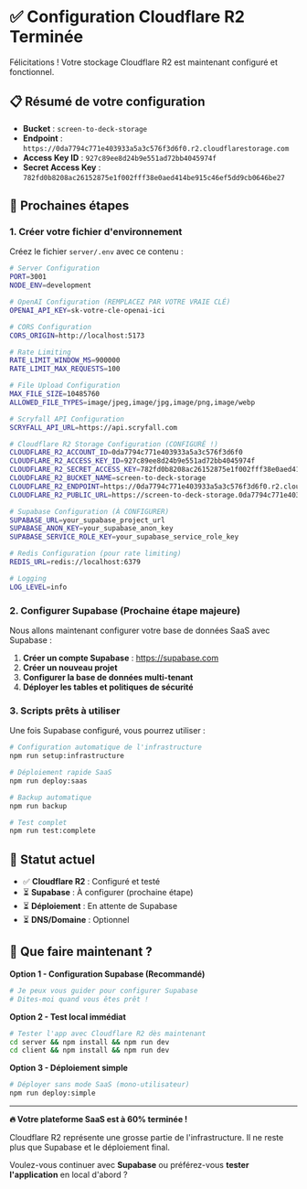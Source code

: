 # ✅ Configuration Cloudflare R2 Terminée

Félicitations ! Votre stockage Cloudflare R2 est maintenant configuré et fonctionnel.

## 📋 Résumé de votre configuration

- **Bucket** : `screen-to-deck-storage`
- **Endpoint** : `https://0da7794c771e403933a5a3c576f3d6f0.r2.cloudflarestorage.com`
- **Access Key ID** : `927c89ee8d24b9e551ad72bb4045974f`
- **Secret Access Key** : `782fd0b8208ac26152875e1f002fff38e0aed414be915c46ef5dd9cb0646be27`

## 🔧 Prochaines étapes

### 1. Créer votre fichier d'environnement

Créez le fichier `server/.env` avec ce contenu :

```bash
# Server Configuration
PORT=3001
NODE_ENV=development

# OpenAI Configuration (REMPLACEZ PAR VOTRE VRAIE CLÉ)
OPENAI_API_KEY=sk-votre-cle-openai-ici

# CORS Configuration
CORS_ORIGIN=http://localhost:5173

# Rate Limiting
RATE_LIMIT_WINDOW_MS=900000
RATE_LIMIT_MAX_REQUESTS=100

# File Upload Configuration
MAX_FILE_SIZE=10485760
ALLOWED_FILE_TYPES=image/jpeg,image/jpg,image/png,image/webp

# Scryfall API Configuration
SCRYFALL_API_URL=https://api.scryfall.com

# Cloudflare R2 Storage Configuration (CONFIGURÉ !)
CLOUDFLARE_R2_ACCOUNT_ID=0da7794c771e403933a5a3c576f3d6f0
CLOUDFLARE_R2_ACCESS_KEY_ID=927c89ee8d24b9e551ad72bb4045974f
CLOUDFLARE_R2_SECRET_ACCESS_KEY=782fd0b8208ac26152875e1f002fff38e0aed414be915c46ef5dd9cb0646be27
CLOUDFLARE_R2_BUCKET_NAME=screen-to-deck-storage
CLOUDFLARE_R2_ENDPOINT=https://0da7794c771e403933a5a3c576f3d6f0.r2.cloudflarestorage.com
CLOUDFLARE_R2_PUBLIC_URL=https://screen-to-deck-storage.0da7794c771e403933a5a3c576f3d6f0.r2.cloudflarestorage.com

# Supabase Configuration (À CONFIGURER)
SUPABASE_URL=your_supabase_project_url
SUPABASE_ANON_KEY=your_supabase_anon_key
SUPABASE_SERVICE_ROLE_KEY=your_supabase_service_role_key

# Redis Configuration (pour rate limiting)
REDIS_URL=redis://localhost:6379

# Logging
LOG_LEVEL=info
```

### 2. Configurer Supabase (Prochaine étape majeure)

Nous allons maintenant configurer votre base de données SaaS avec Supabase :

1. **Créer un compte Supabase** : <https://supabase.com>
2. **Créer un nouveau projet**
3. **Configurer la base de données multi-tenant**
4. **Déployer les tables et politiques de sécurité**

### 3. Scripts prêts à utiliser

Une fois Supabase configuré, vous pourrez utiliser :

```bash
# Configuration automatique de l'infrastructure
npm run setup:infrastructure

# Déploiement rapide SaaS
npm run deploy:saas

# Backup automatique
npm run backup

# Test complet
npm run test:complete
```

## 🎯 Statut actuel

- ✅ **Cloudflare R2** : Configuré et testé
- ⏳ **Supabase** : À configurer (prochaine étape)
- ⏳ **Déploiement** : En attente de Supabase
- ⏳ **DNS/Domaine** : Optionnel

## 🚀 Que faire maintenant ?

**Option 1 - Configuration Supabase (Recommandé)**

```bash
# Je peux vous guider pour configurer Supabase
# Dites-moi quand vous êtes prêt !
```

**Option 2 - Test local immédiat**

```bash
# Tester l'app avec Cloudflare R2 dès maintenant
cd server && npm install && npm run dev
cd client && npm install && npm run dev
```

**Option 3 - Déploiement simple**

```bash
# Déployer sans mode SaaS (mono-utilisateur)
npm run deploy:simple
```

---

**🔥 Votre plateforme SaaS est à 60% terminée !**

Cloudflare R2 représente une grosse partie de l'infrastructure. Il ne reste plus que Supabase et le déploiement final.

Voulez-vous continuer avec **Supabase** ou préférez-vous **tester l'application** en local d'abord ?
